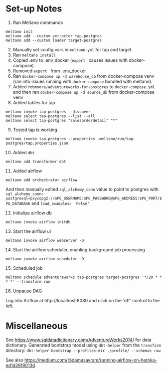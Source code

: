 # Set-up Notes

1. Ran Meltano commands
```
meltano init
meltano add --custom extractor tap-postgres
meltano add --custom loader target-postgres
```
2. Manually set config vars in `meltano.yml` for tap and target.
3. Ran `meltano install`
4. Copied .env to .env_docker (`export ` causes issues with docker-compose)
5. Removed `export ` from .env_docker
6. Ran `docker-compose up -d warehouse_db` from docker-compose venv (ran into issues running with `docker-compose` bundled with meltano).
7. Added `robmoore/adventureworks-for-postgres` to `docker-compose.yml` and then ran `docker-compose up -d source_db` from docker-compose venv
8. Added tables for tap
```
meltano invoke tap-postgres --discover
meltano select tap-postgres --list --all
meltano select tap-postgres "salesorderdetail" "*"
```
9. Tested tap is working
```
meltano invoke tap-postgres --properties .meltano/run/tap-postgres/tap.properties.json
```
10. Added `dbt`
```
meltano add transformer dbt
```
11. Added airflow
```
meltano add orchestrator airflow
```
And then manually edited `sql_alchemy_conn` value to point to postgres with
`sql_alchemy_conn: postgresql+psycopg2://$PG_USERNAME:$PG_PASSWORD@$PG_ADDRESS:$PG_PORT/$PG_DATABASE`
and `load_examples: 'False'`.

12. Initialize airflow db

```
meltano invoke airflow initdb
```

13. Start the airflow ui
```
meltano invoke airflow webserver -D
```

14. Start the airflow scheduler, enabling background job processing
```
meltano invoke airflow scheduler -D
```

15. Scheduled job
```
meltano schedule adventureworks tap-postgres target-postgres '*/20 * * * *' --transform run
```

16. Unpause DAG

Log into Airflow at http://localhost:8080 and click on the 'off' control to the left.


# Miscellaneous

See https://www.sqldatadictionary.com/AdventureWorks2014/ for data dictionary.
Generated bootstrap model using `dbt-helper` from the `transform` directory:
`dbt-helper bootstrap --profiles-dir ./profile/ --schemas raw`

See also https://medium.com/@damesavram/running-airflow-on-heroku-ed1d28f8013d
